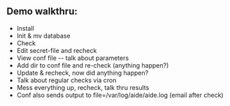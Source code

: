 ## Demo walkthru:
* Install
* Init & mv database
* Check
* Edit secret-file and recheck
* View conf file -- talk about parameters
* Add dir to conf file and re-check (anything happen?)
* Update & recheck, now did anything happen?
* Talk about regular checks via cron
* Mess everything up, recheck, talk thru results
* Conf also sends output to file=/var/log/aide/aide.log (email after check)
